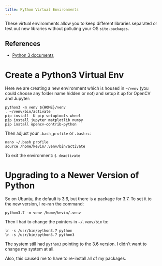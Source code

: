 ```yaml
---
title: Python Virtual Environments
---
```


These virtual environments allow you to keep different libraries separated or
test out new libraries without polluting your OS `site-packages`.

## References

- [Python 3 documents](https://docs.python.org/3/library/venv.html)

# Create a Python3 Virtual Env

Here we are creating a new environment which is housed in
`~/venv` (you could choose any folder name hidden or not) and
setup it up for OpenCV and Jupyter:

    python3 -m venv ${HOME}/venv
    . ~/venv/bin/activate
    pip install -U pip setuptools wheel
    pip install jupyter matplotlib numpy
    pip install opencv-contrib-python

Then adjust your `.bash_profile` or `.bashrc`:

    nano ~/.bash_profile
    source /home/kevin/.venv/bin/activate

To exit the environment: `$ deactivate`

# Upgrading to a Newer Version of Python

So on Ubuntu, the default is 3.6, but there is a package for 3.7.
To set it to the new version, I re-ran the command:

```
python3.7 -m venv /home/kevin/.venv
```

Then I had to change the pointers in `~/.venv/bin` to:

```
ln -s /usr/bin/python3.7 python
ln -s /usr/bin/python3.7 python3
```

The system still had `python3` pointing to the 3.6 version. I didn't want
to change my system at all.

Also, this caused me to have to re-install all of my packages.
